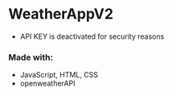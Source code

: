 # WeatherAppV2
- API KEY is deactivated for security reasons
### Made with:
- JavaScript, HTML, CSS
- openweatherAPI
